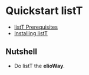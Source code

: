 # Quickstart listT

- [listT Prerequisites](/ribs/listT/prerequisites.html)
- [Installing listT](/ribs/listT/installing.html)

## Nutshell

- Do listT the **elioWay**.
